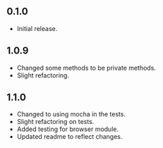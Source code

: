 ## 0.1.0

* Initial release.

## 1.0.9

* Changed some methods to be private methods.
* Slight refactoring.

## 1.1.0

* Changed to using mocha in the tests.
* Slight refactoring on tests.
* Added testing for browser module.
* Updated readme to reflect changes.